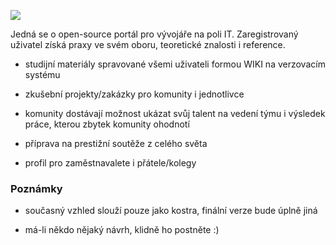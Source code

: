 ![](http://www.itnetwork.cz/images/album/54e855b29c1fb.jpg)

Jedná se o open-source portál pro vývojáře na poli IT. Zaregistrovaný uživatel získá praxy ve svém oboru, teoretické znalosti i reference.

- studijní materiály spravované všemi uživateli formou WIKI na verzovacím systému

- zkušební projekty/zakázky pro komunity i jednotlivce

- komunity dostávají možnost ukázat svůj talent na vedení týmu i výsledek práce, kterou zbytek komunity ohodnotí

- příprava na prestižní soutěže z celého světa

- profil pro zaměstnavalete i přátele/kolegy

### Poznámky

- současný vzhled slouží pouze jako kostra, finální verze bude úplně jiná

- má-li někdo nějaký návrh, klidně ho postněte :)
